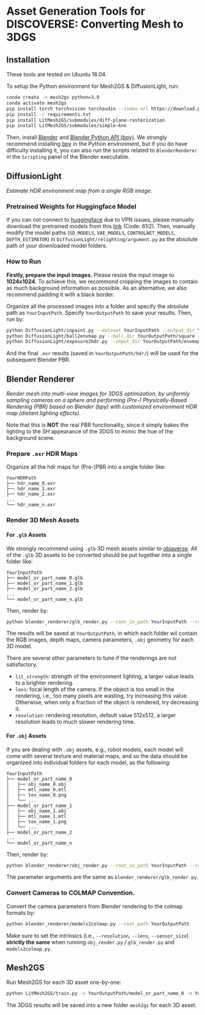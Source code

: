 # Asset Generation Tools for DISCOVERSE: Converting Mesh to 3DGS

## Installation
These tools are tested on Ubuntu 18.04.

To setup the Python environment for Mesh2GS & DiffusionLight, run:
```bash
conda create -n mesh2gs python=3.9
conda activate mesh2gs
pip install torch torchvision torchaudio --index-url https://download.pytorch.org/whl/cu118 #replace your cuda version
pip install -r requirements.txt
pip install LitMesh2GS/submodules/diff-plane-rasterization
pip install LitMesh2GS/submodules/simple-knn
```
Then, install [Blender](https://www.blender.org/) and [Blender Python API (bpy)](https://docs.blender.org/api/current/info_advanced_blender_as_bpy.html). We strongly recommend installing [bpy](https://pypi.org/project/bpy/) in the Python environment, but if you do have difficulty installing it, you can also run the scripts related to `BlenderRenderer` in the `Scripting` panel of the Blender executable.

## DiffusionLight
*Estimate HDR environment map from a single RGB image.*

### Pretrained Weights for Huggingface Model
If you can not connect to [huggingface](https://huggingface.co/) due to VPN issues, please manually download the pretrained models from this [link](https://pan.baidu.com/s/1hVsfmpQav7DQQY3tdy9q-Q) (Code: 61i2). Then, manually modify the model paths (`SD_MODELS`, `VAE_MODELS`, `CONTROLNET_MODELS`, `DEPTH_ESTIMATOR`) in `DiffusionLight/relighting/argument.py` as the absolute path of your downloaded model folders.

### How to Run

**Firstly, prepare the input images.** Please resize the input image to **1024x1024**. To achieve this, we recommond cropping the images to contain as much background information as possible. As an alternative, we also recommend padding it with a black border. 

Organize all the processed images into a folder and specify the absolute path as `YourInputPath`. Specify `YourOutputPath` to save your results. Then, run by:
```bash
python DiffusionLight/inpaint.py --dataset YourInputPath --output_dir YourOutputPath
python DiffusionLight/ball2envmap.py --ball_dir YourOutputPath/square --envmap_dir YourOutputPath/envmap
python DiffusionLight/exposure2hdr.py --input_dir YourOutputPath/envmap --output_dir YourOutputPath/hdr
```
And the final `.exr` results (saved in `YourOutputPath/hdr/`) will be used for the subsequent Blender PBR.

## Blender Renderer
*Render mesh into multi-view images for 3DGS optimization, by uniformly sampling cameras on a sphere and performing (Pre-) Physically-Based Rendering (PBR) based on Blender (bpy) with customized environment HDR map (distant lighting effects).*

Note that this is **NOT** the real PBR functionality, since it simply bakes the lighting to the SH appearance of the 3DGS to mimic the hue of the background scene. 

### Prepare `.exr` HDR Maps
Organize all the hdr maps for (Pre-)PBR into a single folder like:
```
YourHDRPath                          
├── hdr_name_0.exr
├── hdr_name_1.exr
├── hdr_name_2.exr
...
└── hdr_name_n.exr
```

### Render 3D Mesh Assets

#### For `.glb` Assets
We strongly recommend using `.glb` 3D mesh assets similar to [objaverse](https://github.com/allenai/objaverse-xl). All of the `.glb` 3D assets to be converted should be put together into a single folder like:
```
YourInputPath                          
├── model_or_part_name_0.glb
├── model_or_part_name_1.glb
├── model_or_part_name_2.glb
...
└── model_or_part_name_n.glb
```

Then, render by:
```bash
python blender_renderer/glb_render.py --root_in_path YourInputPath --root_hdr_path YourHDRPath --root_out_path YourOutputPath
```
The results will be saved at `YourOutputPath`, in which each folder wil contain the RGB images, depth maps, camera parameters, `.obj` geometry for each 3D model. 

There are several other parameters to tune if the renderings are not satisfactory.
- `lit_strength`: strength of the environment lighting, a larger value leads to a brighter rendering.
- `lens`: focal length of the camera. If the object is too small in the rendering, i.e., too many pixels are wasting, try increasing this value. Otherwise, when only a fraction of the object is rendered, try decreasing it.
- `resolution`: rendering resolution, default value 512x512, a larger resolution leads to much slower rendering time.


#### For `.obj` Assets
If you are dealing with `.obj` assets, e.g., robot models, each model will come with several texture and material maps, and so the data should be organized into individual folders for each model, as the following:
```
YourInputPath                          
├── model_or_part_name_0
│   ├── obj_name_0.obj       
│   ├── mtl_name_0.mtl       
│   ├── tex_name_0.png       
│   └── ...                
├── model_or_part_name_1            
│   ├── obj_name_1.obj       
│   ├── mtl_name_1.mtl       
│   ├── tex_name_1.png       
│   └── ...                
├── model_or_part_name_2
...
└── model_or_part_name_n
```
Then, render by:
```bash
python blender_renderer/obj_render.py --root_in_path YourInputPath --root_hdr_path YourHDRPath --root_out_path YourOutputPath
```
The parameter arguments are the same as `blender_renderer/glb_render.py`.


### Convert Cameras to COLMAP Convention.
Convert the camera parameters from Blender rendering to the colmap formats by:
```bash
python blender_renderer/models2colmap.py --root_path YourOutputPath
```
Make sure to set the intrinsics (i.e., `--resolution`, `--lens`, `--sensor_size`) **strictly the same** when running `obj_render.py` / `glb_render.py` and `models2colmap.py`.

## Mesh2GS
Run Mesh2GS for each 3D asset one-by-one:
```bash
python LitMesh2GS/train.py -s YourOutputPath/model_or_part_name_0 -m YourOutputPath/mesh2gs --data_device cuda --densify_grad_threshold 0.0002 -r 1
```
The 3DGS results will be saved into a new folder `mesh2gs` for each 3D asset.